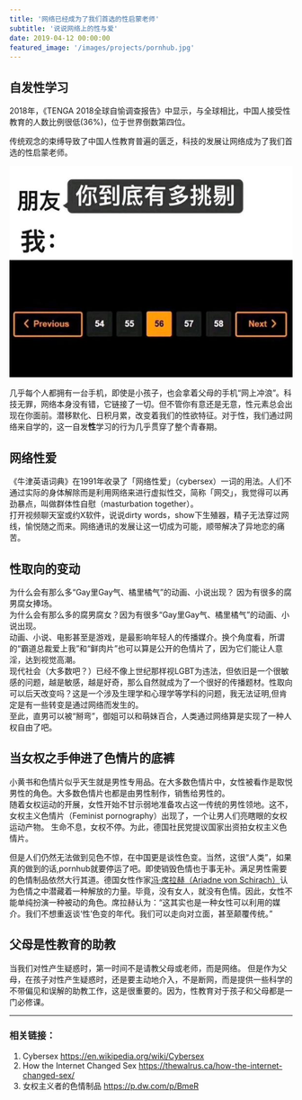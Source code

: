 ```yaml
---
title: '网络已经成为了我们首选的性启蒙老师'
subtitle: '说说网络上的性与爱'
date: 2019-04-12 00:00:00
featured_image: '/images/projects/pornhub.jpg'
---
```

## 自发性学习
2018年，《TENGA 2018全球自愉调查报告》中显示，与全球相比，中国人接受性教育的人数比例很低(36%)，位于世界倒数第四位。

传统观念的束缚导致了中国人性教育普遍的匮乏，科技的发展让网络成为了我们首选的性启蒙老师。

![pornhub](/images/projects/pornhub.jpg)

几乎每个人都拥有一台手机，即使是小孩子，也会拿着父母的手机“网上冲浪”。科技无罪，网络本身没有错，它链接了一切。但不管你有意还是无意，性元素总会出现在你面前。潜移默化、日积月累，改变着我们的性欲特征。对于性，我们通过网络来自学的，这一自发**性**学习的行为几乎贯穿了整个青春期。

## 网络性爱
《牛津英语词典》在1991年收录了「网络性爱」（cybersex）一词的用法。人们不通过实际的身体解除而是利用网络来进行虚拟性交，简称「网交」，我觉得可以再劲暴点，叫做群体性自慰（masturbation together）。  
打开视频聊天室或约X软件，说说dirty words，show下生殖器，精子无法穿过网线，愉悦随之而来。网络通讯的发展让这一切成为可能，顺带解决了异地恋的痛苦。

## 性取向的变动
为什么会有那么多“Gay里Gay气、橘里橘气”的动画、小说出现？
因为有很多的腐男腐女捧场。  
为什么会有那么多的腐男腐女？因为有很多“Gay里Gay气、橘里橘气”的动画、小说出现。  
动画、小说、电影甚至是游戏，是最影响年轻人的传播媒介。换个角度看，所谓的“霸道总裁爱上我”和“鲜肉片”也可以算是公开的色情片了，因为它们能让人意淫，达到视觉高潮。  
现代社会（大多数吧？）已经不像上世纪那样视LGBT为违法，但依旧是一个很敏感的问题，越是敏感，越是好奇，那么自然就成为了一个很好的传播题材。性取向可以后天改变吗？这是一个涉及生理学和心理学等学科的问题，我无法证明,但肯定是有一些转变是通过网络而发生的。  
至此，直男可以被“掰弯”，御姐可以和萌妹百合，人类通过网络算是实现了一种人权自由了吧。

## 当女权之手伸进了色情片的底裤
小黄书和色情片似乎天生就是男性专用品。在大多数色情片中，女性被看作是取悦男性的角色。大多数色情片也都是由男性制作，销售给男性的。  
随着女权运动的开展，女性开始不甘示弱地准备攻占这一传统的男性领地。这不，女权主义色情片（Feminist pornography）出现了，一个让男人们亮瞎眼的女权运动产物。
生命不息，女权不停。为此，德国社民党提议国家出资拍女权主义色情片。

但是人们仍然无法做到见色不惊，在中国更是谈性色变。当然，这很“人类”，如果真的做到的话,pornhub就要停运了吧。即使销毁色情也于事无补。满足男性需要的色情制品依然大行其道。德国女性作家[冯·席拉赫（Ariadne von Schirach）](https://en.wikipedia.org/wiki/Ariadne_von_Schirach)认为色情之中潜藏着一种解放的力量。毕竟，没有女人，就没有色情。因此，女性不能单纯扮演一种被动的角色。席拉赫认为：“这其实也是一种女性可以利用的媒介。我们不想重返谈‘性’色变的年代。我们可以走向对立面，甚至颠覆传统。”

## 父母是性教育的助教
当我们对性产生疑惑时，第一时间不是请教父母或老师，而是网络。
但是作为父母，在孩子对性产生疑惑时，还是要主动地介入，不是断网，而是提供一些科学的不带偏见和误解的助教工作，这是很重要的。因为，性教育对于孩子和父母都是一门必修课。

----
### 相关链接：
1. Cybersex <https://en.wikipedia.org/wiki/Cybersex>
2. How the Internet Changed Sex <https://thewalrus.ca/how-the-internet-changed-sex/>
3. 女权主义者的色情制品 <https://p.dw.com/p/BmeR>
